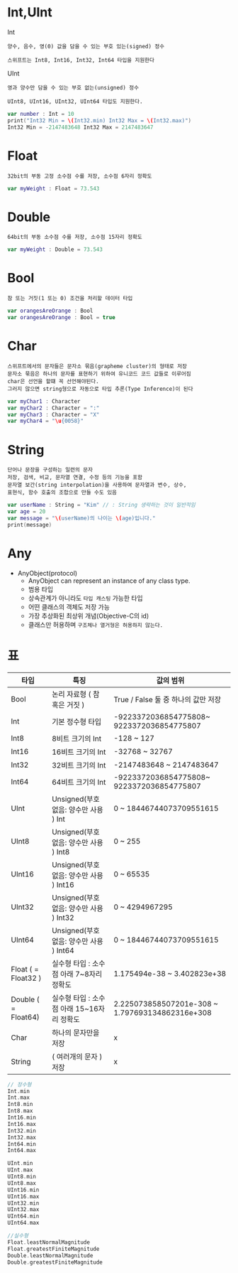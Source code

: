 # Int,UInt

Int

    양수, 음수, 영(0) 값을 담을 수 있는 부호 있는(signed) 정수

    스위프트는 Int8, Int16, Int32, Int64 타입을 지원한다

UInt

    영과 양수만 담을 수 있는 부호 없는(unsigned) 정수

    UInt8, UInt16, UInt32, UInt64 타입도 지원한다.

```swift
var number : Int = 10
print("Int32 Min = \(Int32.min) Int32 Max = \(Int32.max)")
Int32 Min = -2147483648 Int32 Max = 2147483647
```

# Float

    32bit의 부동 고정 소수점 수를 저장, 소수점 6자리 정확도

``` swift
var myWeight : Float = 73.543
```

# Double

    64bit의 부동 소수점 수를 저장, 소수점 15자리 정확도

``` swift
var myWeight : Double = 73.543
```
# Bool

    참 또는 거짓(1 또는 0) 조건을 처리할 데이터 타입

```swift
var orangesAreOrange : Bool
var orangesAreOrange : Bool = true
```

# Char

    스위프트에서의 문자들은 문자소 묶음(grapheme cluster)의 형태로 저장
    문자소 묶음은 하나의 문자를 표현하기 위하여 유니코드 코드 값들로 이루어짐
    char은 선언을 할떄 꼭 선언해야된다.
    그러지 않으면 string형으로 자동으로 타입 추론(Type Inference)이 된다

```swift
var myChar1 : Character
var myChar2 : Character = ":"
var myChar3 : Character = "X" 
var myChar4 = "\u{0058}"
```

# String

    단어나 문장을 구성하는 일련의 문자
    저장, 검색, 비교, 문자열 연결, 수정 등의 기능을 포함
    문자열 보간(string interpolation)을 사용하여 문자열과 변수, 상수, 
    표현식, 함수 호출의 조합으로 만들 수도 있음

```swift
var userName : String = "Kim" // : String 생략하는 것이 일반적임
var age = 20
var message = "\(userName)의 나이는 \(age)입니다."
print(message) 
```

# Any 
* AnyObject(protocol)
    * AnyObject can represent an instance of any class type.
    * 범용 타입
    * 상속관계가 아니라도 `타입 캐스팅` 가능한 타입
    * 어떤 클래스의 객체도 저장 가능
    * 가장 추상화된 최상위 개념(Objective-C의 id)
    * 클래스만 허용하며 `구조체나 열거형은 허용하지 않는다.`
# 표

|타입|	특징|	값의 범위|
|---|---|---|
|Bool|논리 자료형 ( 참 혹은 거짓 )|True / False 둘 중 하나의 값만 저장|
|Int|기본 정수형 타입|-9223372036854775808~ 9223372036854775807|
|Int8|	8비트 크기의 Int|	-128 ~ 127|
|Int16|	16비트 크기의 Int|	-32768 ~ 32767|
|Int32|	32비트 크기의 Int|	-2147483648 ~ 2147483647|
|Int64|	64비트 크기의 Int|	-9223372036854775808~ 9223372036854775807|
|UInt	|Unsigned(부호 없음: 양수만 사용 ) Int	|0 ~ 18446744073709551615|
|UInt8	|Unsigned(부호 없음: 양수만 사용 ) Int8	|0 ~ 255|
|UInt16|	Unsigned(부호 없음: 양수만 사용 ) Int16	|0 ~ 65535|
|UInt32	|Unsigned(부호 없음: 양수만 사용 ) Int32|	0 ~ 4294967295|
|UInt64	|Unsigned(부호 없음: 양수만 사용 ) Int64|	0 ~ 18446744073709551615|
|Float ( = Float32 )|실수형 타입 : 소수점 아래 7~8자리 정확도|	1.175494e-38 ~ 3.402823e+38|
|Double ( = Float64)|실수형 타입 : 소수점 아래 15~16자리 정확도|	2.225073858507201e-308 ~ 1.797693134862316e+308|
|Char|하나의 문자만을 저장|x|
|String|( 여러개의 문자 ) 저장|x|

```swift
// 정수형 
Int.min
Int.max
Int8.min
Int8.max
Int16.min
Int16.max
Int32.min
Int32.max
Int64.min
Int64.max

UInt.min
UInt.max
UInt8.min
UInt8.max
UInt16.min
UInt16.max
UInt32.min
UInt32.max
UInt64.min
UInt64.max

//실수형
Float.leastNormalMagnitude
Float.greatestFiniteMagnitude
Double.leastNormalMagnitude
Double.greatestFiniteMagnitude
```